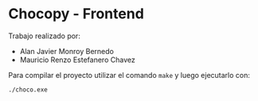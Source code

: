 # Chocopy - Frontend

Trabajo realizado por:

 * Alan Javier Monroy Bernedo
 * Mauricio Renzo Estefanero Chavez

Para compilar el proyecto utilizar el comando `make` y luego ejecutarlo con:

    ./choco.exe